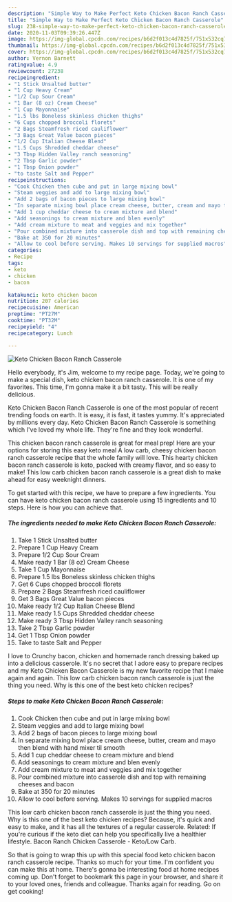 ```yaml
---
description: "Simple Way to Make Perfect Keto Chicken Bacon Ranch Casserole"
title: "Simple Way to Make Perfect Keto Chicken Bacon Ranch Casserole"
slug: 238-simple-way-to-make-perfect-keto-chicken-bacon-ranch-casserole
date: 2020-11-03T09:39:26.447Z
image: https://img-global.cpcdn.com/recipes/b6d2f013c4d7825f/751x532cq70/keto-chicken-bacon-ranch-casserole-recipe-main-photo.jpg
thumbnail: https://img-global.cpcdn.com/recipes/b6d2f013c4d7825f/751x532cq70/keto-chicken-bacon-ranch-casserole-recipe-main-photo.jpg
cover: https://img-global.cpcdn.com/recipes/b6d2f013c4d7825f/751x532cq70/keto-chicken-bacon-ranch-casserole-recipe-main-photo.jpg
author: Vernon Barnett
ratingvalue: 4.9
reviewcount: 27238
recipeingredient:
- "1 Stick Unsalted butter"
- "1 Cup Heavy Cream"
- "1/2 Cup Sour Cream"
- "1 Bar (8 oz) Cream Cheese"
- "1 Cup Mayonnaise"
- "1.5 lbs Boneless skinless chicken thighs"
- "6 Cups chopped broccoli florets"
- "2 Bags Steamfresh riced cauliflower"
- "3 Bags Great Value bacon pieces"
- "1/2 Cup Italian Cheese Blend"
- "1.5 Cups Shredded cheddar cheese"
- "3 Tbsp Hidden Valley ranch seasoning"
- "2 Tbsp Garlic powder"
- "1 Tbsp Onion powder"
- "to taste Salt and Pepper"
recipeinstructions:
- "Cook Chicken then cube and put in large mixing bowl"
- "Steam veggies and add to large mixing bowl"
- "Add 2 bags of bacon pieces to large mixing bowl"
- "In separate mixing bowl place cream cheese, butter, cream and mayo then blend with hand mixer til smooth"
- "Add 1 cup cheddar cheese to cream mixture and blend"
- "Add seasonings to cream mixture and blen evenly"
- "Add cream mixture to meat and veggies and mix together"
- "Pour combined mixture into casserole dish and top with remaining cheeses and bacon"
- "Bake at 350 for 20 minutes"
- "Allow to cool before serving. Makes 10 servings for supplied macros"
categories:
- Recipe
tags:
- keto
- chicken
- bacon

katakunci: keto chicken bacon 
nutrition: 207 calories
recipecuisine: American
preptime: "PT27M"
cooktime: "PT32M"
recipeyield: "4"
recipecategory: Lunch

---
```



![Keto Chicken Bacon Ranch Casserole](https://img-global.cpcdn.com/recipes/b6d2f013c4d7825f/751x532cq70/keto-chicken-bacon-ranch-casserole-recipe-main-photo.jpg)

Hello everybody, it's Jim, welcome to my recipe page. Today, we're going to make a special dish, keto chicken bacon ranch casserole. It is one of my favorites. This time, I'm gonna make it a bit tasty. This will be really delicious.

Keto Chicken Bacon Ranch Casserole is one of the most popular of recent trending foods on earth. It is easy, it is fast, it tastes yummy. It's appreciated by millions every day. Keto Chicken Bacon Ranch Casserole is something which I've loved my whole life. They're fine and they look wonderful.

This chicken bacon ranch casserole is great for meal prep! Here are your options for storing this easy keto meal A low carb, cheesy chicken bacon ranch casserole recipe that the whole family will love. This hearty chicken bacon ranch casserole is keto, packed with creamy flavor, and so easy to make! This low carb chicken bacon ranch casserole is a great dish to make ahead for easy weeknight dinners.


To get started with this recipe, we have to prepare a few ingredients. You can have keto chicken bacon ranch casserole using 15 ingredients and 10 steps. Here is how you can achieve that.

<!--inarticleads1-->

##### The ingredients needed to make Keto Chicken Bacon Ranch Casserole:

1. Take 1 Stick Unsalted butter
1. Prepare 1 Cup Heavy Cream
1. Prepare 1/2 Cup Sour Cream
1. Make ready 1 Bar (8 oz) Cream Cheese
1. Take 1 Cup Mayonnaise
1. Prepare 1.5 lbs Boneless skinless chicken thighs
1. Get 6 Cups chopped broccoli florets
1. Prepare 2 Bags Steamfresh riced cauliflower
1. Get 3 Bags Great Value bacon pieces
1. Make ready 1/2 Cup Italian Cheese Blend
1. Make ready 1.5 Cups Shredded cheddar cheese
1. Make ready 3 Tbsp Hidden Valley ranch seasoning
1. Take 2 Tbsp Garlic powder
1. Get 1 Tbsp Onion powder
1. Take to taste Salt and Pepper


I love to Crunchy bacon, chicken and homemade ranch dressing baked up into a delicious casserole. It&#39;s no secret that I adore easy to prepare recipes and my Keto Chicken Bacon Casserole is my new favorite recipe that I make again and again. This low carb chicken bacon ranch casserole is just the thing you need. Why is this one of the best keto chicken recipes? 

<!--inarticleads2-->

##### Steps to make Keto Chicken Bacon Ranch Casserole:

1. Cook Chicken then cube and put in large mixing bowl
1. Steam veggies and add to large mixing bowl
1. Add 2 bags of bacon pieces to large mixing bowl
1. In separate mixing bowl place cream cheese, butter, cream and mayo then blend with hand mixer til smooth
1. Add 1 cup cheddar cheese to cream mixture and blend
1. Add seasonings to cream mixture and blen evenly
1. Add cream mixture to meat and veggies and mix together
1. Pour combined mixture into casserole dish and top with remaining cheeses and bacon
1. Bake at 350 for 20 minutes
1. Allow to cool before serving. Makes 10 servings for supplied macros


This low carb chicken bacon ranch casserole is just the thing you need. Why is this one of the best keto chicken recipes? Because, it&#39;s quick and easy to make, and it has all the textures of a regular casserole. Related: If you&#39;re curious if the keto diet can help you specifically live a healthier lifestyle. Bacon Ranch Chicken Casserole - Keto/Low Carb. 

So that is going to wrap this up with this special food keto chicken bacon ranch casserole recipe. Thanks so much for your time. I'm confident you can make this at home. There's gonna be interesting food at home recipes coming up. Don't forget to bookmark this page in your browser, and share it to your loved ones, friends and colleague. Thanks again for reading. Go on get cooking!
